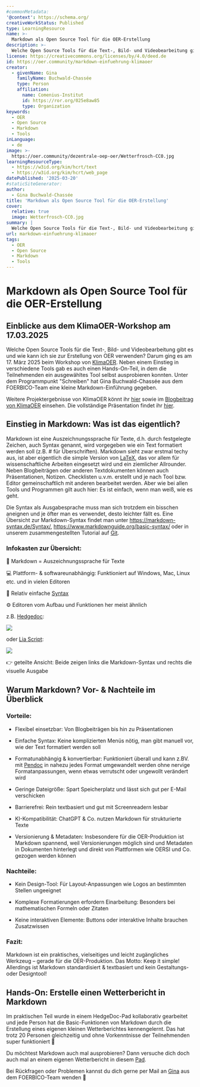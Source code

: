```yaml
---
#commonMetadata:
'@context': https://schema.org/
creativeWorkStatus: Published
type: LearningResource
name: >-
  Markdown als Open Source Tool für die OER-Erstellung
description: >-
  Welche Open Source Tools für die Text-, Bild- und Videobearbeitung gibt es und wie kann ich sie zur Erstellung von OER verwenden? Darum ging es am 17. März 2025 beim Workshop von KlimaOER. Unter dem Programmpunkt "Schreiben" hat Gina Buchwald-Chassée aus dem FOERBICO-Team eine kleine Markdown-Einführung gegeben. Mehr über die Vor- und Nachteile von Markdown und warum es für die OER-Erstellung hilfreich sein kann, erfahrt ihr in diesem Blogbeitrag!
license: https://creativecommons.org/licenses/by/4.0/deed.de
id: https://oer.community/markdown-einfuehrung-klimaoer
creator:
  - givenName: Gina
    familyName: Buchwald-Chassée
    type: Person
    affiliation:
      name: Comenius-Institut
      id: https://ror.org/025e8aw85
      type: Organization
keywords:
  - OER
  - Open Source
  - Markdown
  - Tools
inLanguage:
  - de
image: >-
  https://oer.community/dezentrale-oep-oer/Wetterfrosch-CC0.jpg
learningResourceType:
  - https://w3id.org/kim/hcrt/text
  - https://w3id.org/kim/hcrt/web_page
datePublished: '2025-03-20'
#staticSiteGenerator:
author:
  - Gina Buchwald-Chassée
title: 'Markdown als Open Source Tool für die OER-Erstellung'
cover:
  relative: true
  image: Wetterfrosch-CC0.jpg
summary: |
  Welche Open Source Tools für die Text-, Bild- und Videobearbeitung gibt es und wie kann ich sie zur Erstellung von OER verwenden? Darum ging es am 17. März 2025 beim Workshop von KlimaOER. Unter dem Programmpunkt "Schreiben" hat Gina Buchwald-Chassée aus dem FOERBICO-Team eine kleine Markdown-Einführung gegeben. Mehr über die Vor- und Nachteile von Markdown und warum es für die OER-Erstellung hilfreich sein kann, erfahrt ihr in diesem Blogbeitrag!
url: markdown-einfuehrung-klimaoer
tags:
  - OER
  - Open Source
  - Markdown
  - Tools
---
```



# Markdown als Open Source Tool für die OER-Erstellung 

## Einblicke aus dem KlimaOER-Workshop am 17.03.2025

Welche Open Source Tools für die Text-, Bild- und Videobearbeitung gibt es und wie kann ich sie zur Erstellung von OER verwenden? Darum ging es am 17. März 2025 beim Workshop von [KlimaOER](https://www.ifgeo.uni-bonn.de/de/abteilungen/meteorologie/ag-klimamonitoring/klimaoer/klimaoer). Neben einem Einstieg in verschiedene Tools gab es auch einen Hands-On-Teil, in dem die Teilnehmenden ein ausgewähltes Tool selbst ausprobieren konnten. Unter dem Programmpunkt "Schreiben" hat Gina Buchwald-Chassée aus dem FOERBICO-Team eine kleine Markdown-Einführung gegeben.

Weitere Projektergebnisse von KlimaOER könnt ihr [hier](https://www.ifgeo.uni-bonn.de/de/abteilungen/meteorologie/ag-klimamonitoring/klimaoer/projektergebnisse) sowie im [Blogbeitrag von KlimaOER](https://www.ifgeo.uni-bonn.de/de/abteilungen/meteorologie/ag-klimamonitoring/klimaoer/berichte/open-source-tools-bericht) einsehen. Die vollständige Präsentation findet ihr [hier](https://www.ifgeo.uni-bonn.de/de/abteilungen/meteorologie/ag-klimamonitoring/medien-inhalte/opensourcetools_workshop.pdf/@@download).

## Einstieg in Markdown: Was ist das eigentlich?

Markdown ist eine Auszeichnungssprache für Texte, d.h. durch festgelegte Zeichen, auch Syntax genannt, wird vorgegeben wie ein Text formatiert werden soll (z.B. # für Überschriften). Markdown sieht zwar erstmal techy aus, ist aber eigentlich die simple Version von [LaTeX](https://www.latex-project.org/), das vor allem für wissenschaftliche Arbeiten eingesetzt wird und ein ziemlicher Allrounder. Neben Blogbeiträgen oder anderen Textdokumenten können auch Präsentationen, Notizen. Checklisten u.v.m. erstellt und je nach Tool bzw. Editor gemeinschaftlich mit anderen bearbeitet werden. Aber wie bei allen Tools und Programmen gilt auch hier: Es ist einfach, wenn man weiß, wie es geht. 

Die Syntax als Ausgabesprache muss man sich trotzdem ein bisschen aneignen und je öfter man es verwendet, desto leichter fällt es. Eine Übersicht zur Markdown-Syntax findet man unter https://markdown-syntax.de/Syntax/, https://www.markdownguide.org/basic-syntax/ oder in unserem zusammengestellten Tutorial auf [Git](https://git.rpi-virtuell.de/Comenius-Institut/FOERBICO/src/branch/main/events/workshops/markdown-tutorial.md).


### Infokasten zur Übersicht:

📄 Markdown = Auszeichnungssprache für Texte

💻 Plattform- & softwareunabhängig: Funktioniert auf Windows, Mac, Linux etc. und in vielen Editoren

📝 Relativ einfache [Syntax](https://www.ionos.de/digitalguide/websites/web-entwicklung/markdown/) 

⚙️ Editoren vom Aufbau und Funktionen her meist ähnlich 

z.B. [Hedgedoc](https://hedgedoc.org/):

![](https://pad.gwdg.de/uploads/543d8c09-ac12-4c91-9c2d-235098bb650a.png)

oder [Lia Script](https://liascript.github.io/LiveEditor/):

![](https://pad.gwdg.de/uploads/2634851d-84a2-4107-939b-5200af1ca644.png)

👉 geteilte Ansicht: Beide zeigen links die Markdown-Syntax und rechts die visuelle Ausgabe


## Warum Markdown? Vor- & Nachteile im Überblick

### Vorteile:

- Flexibel einsetzbar: Von Blogbeiträgen bis hin zu Präsentationen

- Einfache Syntax: Keine komplizierten Menüs nötig, man gibt manuell vor, wie der Text formatiert werden soll

- Formatunabhängig & konvertierbar: Funktioniert überall und kann z.BV. mit [Pendoc](https://pandoc.org/) in nahezu jedes Format umgewandelt werden ohne nervige Formatanpassungen, wenn etwas verrutscht oder ungewollt verändert wird

- Geringe Dateigröße: Spart Speicherplatz und lässt sich gut per E-Mail verschicken

- Barrierefrei: Rein textbasiert und gut mit Screenreadern lesbar

- KI-Kompatibilität: ChatGPT & Co. nutzen Markdown für strukturierte Texte

- Versionierung & Metadaten: Insbesondere für die OER-Produktion ist Markdown spannend, weil Versionierungen möglich sind und Metadaten in Dokumenten hinterlegt und direkt von Plattformen wie OERSI und Co. gezogen werden können

### Nachteile:

- Kein Design-Tool: Für Layout-Anpassungen wie Logos an bestimmten Stellen ungeeignet

- Komplexe Formatierungen erfordern Einarbeitung: Besonders bei mathematischen Formeln oder Zitaten

- Keine interaktiven Elemente: Buttons oder interaktive Inhalte brauchen Zusatzwissen

### Fazit:

Markdown ist ein praktisches, vielseitiges und leicht zugängliches Werkzeug – gerade für die OER-Produktion. Das Motto: Keep it simple! Allerdings ist Markdown standardisiert & textbasiert und kein Gestaltungs- oder Designtool!


## Hands-On: Erstelle einen Wetterbericht in Markdown

Im praktischen Teil wurde in einem HedgeDoc-Pad kollaborativ gearbeitet und jede Person hat die Basic-Funktionen von Markdown durch die Erstellung eines eigenen kleinen Wetterberichtes kennengelernt. Das hat trotz 20 Personen gleichzeitig und ohne Vorkenntnisse der Teilnehmenden super funktioniert 🚀

Du möchtest Markdown auch mal ausprobieren? Dann versuche dich doch auch mal an einem eigenen Wetterbericht in diesem [Pad](https://pad.gwdg.de/QOG7P_FSRpKyNNZ-ZVat_Q?both#). 

Bei Rückfragen oder Problemen kannst du dich gerne per Mail an [Gina](mailto:buchwald-chassee@comenius.de) aus dem FOERBICO-Team wenden 📧

